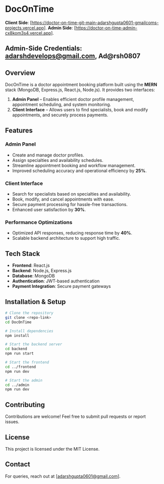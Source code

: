 # DocOnTime
**Client Side**: [https://doctor-on-time-git-main-adarshgupta0601-gmailcoms-projects.vercel.app].
**Admin Side**: [https://doctor-on-time-admin-cx8kom3s4.vercel.app].

## Admin-Side Credentials: adarshdevelops@gmail.com, Ad@rsh0807

## Overview
DocOnTime is a doctor appointment booking platform built using the **MERN** stack (MongoDB, Express.js, React.js, Node.js). It provides two interfaces:
1. **Admin Panel** – Enables efficient doctor profile management, appointment scheduling, and system monitoring.
2. **Client Interface** – Allows users to find specialists, book and modify appointments, and securely process payments.

## Features
### Admin Panel
- Create and manage doctor profiles.
- Assign specialties and availability schedules.
- Streamline appointment booking and workflow management.
- Improved scheduling accuracy and operational efficiency by **25%**.

### Client Interface
- Search for specialists based on specialties and availability.
- Book, modify, and cancel appointments with ease.
- Secure payment processing for hassle-free transactions.
- Enhanced user satisfaction by **30%**.

### Performance Optimizations
- Optimized API responses, reducing response time by **40%**.
- Scalable backend architecture to support high traffic.

## Tech Stack
- **Frontend**: React.js
- **Backend**: Node.js, Express.js
- **Database**: MongoDB
- **Authentication**: JWT-based authentication
- **Payment Integration**: Secure payment gateways

## Installation & Setup
```bash
# Clone the repository
git clone <repo-link>
cd DocOnTime

# Install dependencies
npm install

# Start the backend server
cd backend
npm run start

# Start the frontend
cd ../frontend
npm run dev

# Start the admin
cd ../admin
npm run dev
```

## Contributing
Contributions are welcome! Feel free to submit pull requests or report issues.

## License
This project is licensed under the MIT License.

## Contact
For queries, reach out at [adarshgupta0601@gmail.com].

